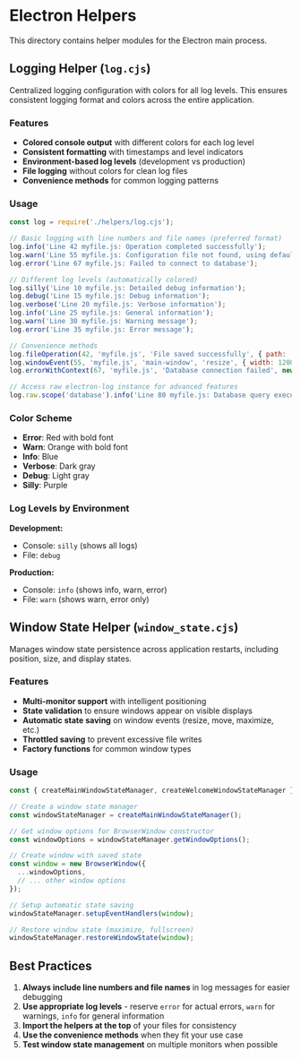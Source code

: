 # Electron Helpers

This directory contains helper modules for the Electron main process.

## Logging Helper (`log.cjs`)

Centralized logging configuration with colors for all log levels. This ensures consistent logging format and colors across the entire application.

### Features

- **Colored console output** with different colors for each log level
- **Consistent formatting** with timestamps and level indicators
- **Environment-based log levels** (development vs production)
- **File logging** without colors for clean log files
- **Convenience methods** for common logging patterns

### Usage

```javascript
const log = require('./helpers/log.cjs');

// Basic logging with line numbers and file names (preferred format)
log.info('Line 42 myfile.js: Operation completed successfully');
log.warn('Line 55 myfile.js: Configuration file not found, using defaults');
log.error('Line 67 myfile.js: Failed to connect to database');

// Different log levels (automatically colored)
log.silly('Line 10 myfile.js: Detailed debug information');
log.debug('Line 15 myfile.js: Debug information');
log.verbose('Line 20 myfile.js: Verbose information');
log.info('Line 25 myfile.js: General information');
log.warn('Line 30 myfile.js: Warning message');
log.error('Line 35 myfile.js: Error message');

// Convenience methods
log.fileOperation(42, 'myfile.js', 'File saved successfully', { path: '/path/to/file.json' });
log.windowEvent(55, 'myfile.js', 'main-window', 'resize', { width: 1200, height: 800 });
log.errorWithContext(67, 'myfile.js', 'Database connection failed', new Error('Connection timeout'));

// Access raw electron-log instance for advanced features
log.raw.scope('database').info('Line 80 myfile.js: Database query executed');
```

### Color Scheme

- **Error**: Red with bold font
- **Warn**: Orange with bold font  
- **Info**: Blue
- **Verbose**: Dark gray
- **Debug**: Light gray
- **Silly**: Purple

### Log Levels by Environment

**Development:**
- Console: `silly` (shows all logs)
- File: `debug`

**Production:**
- Console: `info` (shows info, warn, error)
- File: `warn` (shows warn, error only)

## Window State Helper (`window_state.cjs`)

Manages window state persistence across application restarts, including position, size, and display states.

### Features

- **Multi-monitor support** with intelligent positioning
- **State validation** to ensure windows appear on visible displays
- **Automatic state saving** on window events (resize, move, maximize, etc.)
- **Throttled saving** to prevent excessive file writes
- **Factory functions** for common window types

### Usage

```javascript
const { createMainWindowStateManager, createWelcomeWindowStateManager } = require('./helpers/window_state.cjs');

// Create a window state manager
const windowStateManager = createMainWindowStateManager();

// Get window options for BrowserWindow constructor
const windowOptions = windowStateManager.getWindowOptions();

// Create window with saved state
const window = new BrowserWindow({
  ...windowOptions,
  // ... other window options
});

// Setup automatic state saving
windowStateManager.setupEventHandlers(window);

// Restore window state (maximize, fullscreen)
windowStateManager.restoreWindowState(window);
```

## Best Practices

1. **Always include line numbers and file names** in log messages for easier debugging
2. **Use appropriate log levels** - reserve `error` for actual errors, `warn` for warnings, `info` for general information
3. **Import the helpers at the top** of your files for consistency
4. **Use the convenience methods** when they fit your use case
5. **Test window state management** on multiple monitors when possible
